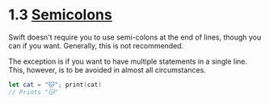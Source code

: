 # 1.3 [Semicolons](https://developer.apple.com/library/content/documentation/Swift/Conceptual/Swift_Programming_Language/TheBasics.html#//apple_ref/doc/uid/TP40014097-CH5-ID316)

Swift doesn't require you to use semi-colons at the end of lines, though you can if you want. Generally, this is not recommended.

The exception is if you want to have multiple statements in a single line. This, however, is to be avoided in almost all circumstances.

```Swift
let cat = "🐱"; print(cat)
// Prints "🐱"
```